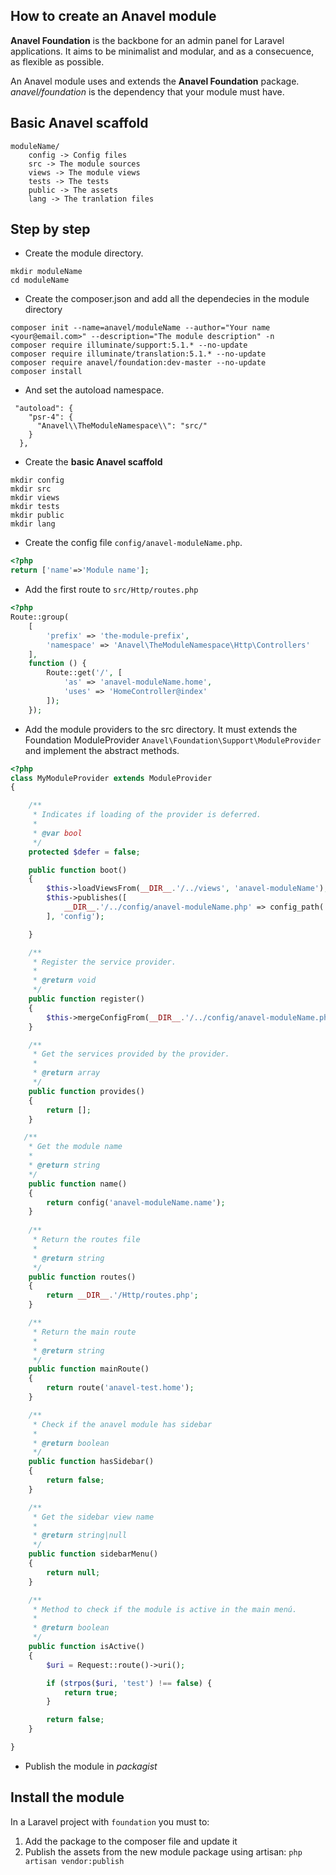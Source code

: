How to create an Anavel module
-------
**Anavel Foundation** is the backbone for an admin panel for Laravel applications. It aims to be minimalist and modular, and as a consecuence, as flexible as possible.

An Anavel module uses and extends the **Anavel Foundation** package. *anavel/foundation* is the dependency that your module must have.

## Basic Anavel scaffold
```
moduleName/
	config -> Config files
	src -> The module sources
	views -> The module views
	tests -> The tests
	public -> The assets
	lang -> The tranlation files
```

## Step by step
- Create the module directory.
```
mkdir moduleName
cd moduleName
```

- Create the composer.json and add all the dependecies in the module directory
```
composer init --name=anavel/moduleName --author="Your name <your@email.com>" --description="The module description" -n
composer require illuminate/support:5.1.* --no-update
composer require illuminate/translation:5.1.* --no-update
composer require anavel/foundation:dev-master --no-update
composer install
```

- And set the autoload namespace.
```
 "autoload": {
    "psr-4": {
      "Anavel\\TheModuleNamespace\\": "src/"
    }
  },
```

- Create the **basic Anavel scaffold**
```
mkdir config
mkdir src
mkdir views
mkdir tests
mkdir public
mkdir lang
```
- Create  the config file `config/anavel-moduleName.php`.
```php
<?php
return ['name'=>'Module name'];
```

- Add the first route to `src/Http/routes.php`
```php
<?php
Route::group(
    [
        'prefix' => 'the-module-prefix',
        'namespace' => 'Anavel\TheModuleNamespace\Http\Controllers'
    ],
    function () {
        Route::get('/', [
            'as' => 'anavel-moduleName.home',
            'uses' => 'HomeController@index'
        ]);
    });
```

- Add the module providers to the src directory. It must extends the Foundation ModuleProvider `Anavel\Foundation\Support\ModuleProvider` and implement the abstract methods.
```php
<?php
class MyModuleProvider extends ModuleProvider
{

    /**
     * Indicates if loading of the provider is deferred.
     *
     * @var bool
     */
    protected $defer = false;

    public function boot()
    {
        $this->loadViewsFrom(__DIR__.'/../views', 'anavel-moduleName');
        $this->publishes([
            __DIR__.'/../config/anavel-moduleName.php' => config_path('anavel-moduleName.php'),
        ], 'config');

    }

    /**
     * Register the service provider.
     *
     * @return void
     */
    public function register()
    {
        $this->mergeConfigFrom(__DIR__.'/../config/anavel-moduleName.php', 'anavel-moduleName');
    }

    /**
     * Get the services provided by the provider.
     *
     * @return array
     */
    public function provides()
    {
        return [];
    }

   /**
    * Get the module name
    *
    * @return string
    */
    public function name()
    {
        return config('anavel-moduleName.name');
    }
    
    /**
     * Return the routes file
     *
     * @return string
     */
    public function routes()
    {
        return __DIR__.'/Http/routes.php';
    }

    /**
     * Return the main route
     *     
     * @return string
     */
    public function mainRoute()
    {
        return route('anavel-test.home');
    }

    /**
     * Check if the anavel module has sidebar
     *     
     * @return boolean
     */
    public function hasSidebar()
    {
        return false;
    }

    /**
     * Get the sidebar view name
     *     
     * @return string|null
     */
    public function sidebarMenu()
    {
        return null;
    }

    /**
     * Method to check if the module is active in the main menú.
     *
     * @return boolean
     */
    public function isActive()
    {
        $uri = Request::route()->uri();

        if (strpos($uri, 'test') !== false) {
            return true;
        }

        return false;
    }

}
```

- Publish the module in *packagist*

## Install the module
In a Laravel project with `foundation` you must to:

1. Add the package to the composer file and update it
2. Publish the assets from the new module package using artisan: `php artisan vendor:publish`
